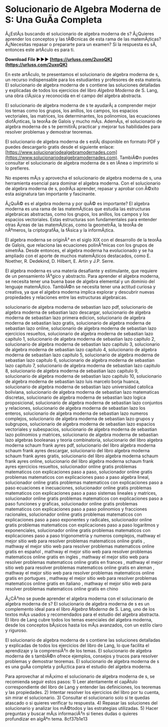 # Solucionario de Algebra Moderna de S: Una GuÃ­a Completa
 
Â¿EstÃ¡s buscando el solucionario de algebra moderna de s? Â¿Quieres aprender los conceptos y las tÃ©cnicas de esta rama de las matemÃ¡ticas? Â¿Necesitas repasar o prepararte para un examen? Si la respuesta es sÃ­, entonces este artÃ­culo es para ti.
 
**Download File ►►► [https://urluss.com/2uxoQK](https://urluss.com/2uxoQK)**


 
En este artÃ­culo, te presentamos el solucionario de algebra moderna de s, un recurso indispensable para los estudiantes y profesores de esta materia. El solucionario de algebra moderna de s contiene las soluciones detalladas y explicadas de todos los ejercicios del libro *Algebra Moderna* de S. Lang, una obra clÃ¡sica y reconocida en el campo del algebra abstracta.
 
El solucionario de algebra moderna de s te ayudarÃ¡ a comprender mejor los temas como los grupos, los anillos, los campos, los espacios vectoriales, las matrices, los determinantes, los polinomios, las ecuaciones diofÃ¡nticas, la teorÃ­a de Galois y mucho mÃ¡s. AdemÃ¡s, el solucionario de algebra moderna de s te permitirÃ¡ practicar y mejorar tus habilidades para resolver problemas y demostrar teoremas.
 
El solucionario de algebra moderna de s estÃ¡ disponible en formato PDF y puedes descargarlo gratis desde el siguiente enlace: [https://www.solucionariodealgebramodernades.com](https://www.solucionariodealgebramodernades.com). TambiÃ©n puedes consultar el solucionario de algebra moderna de s en lÃ­nea o imprimirlo si lo prefieres.
 
No esperes mÃ¡s y aprovecha el solucionario de algebra moderna de s, una herramienta esencial para dominar el algebra moderna. Con el solucionario de algebra moderna de s, podrÃ¡s aprender, repasar y aprobar con Ã©xito esta asignatura tan importante y fascinante.
  
Â¿QuÃ© es el algebra moderna y por quÃ© es importante? El algebra moderna es una rama de las matemÃ¡ticas que estudia las estructuras algebraicas abstractas, como los grupos, los anillos, los campos y los espacios vectoriales. Estas estructuras son fundamentales para entender otras Ã¡reas de las matemÃ¡ticas, como la geometrÃ­a, la teorÃ­a de nÃºmeros, la criptografÃ­a, la fÃ­sica y la informÃ¡tica.
 
El algebra moderna se originÃ³ en el siglo XIX con el desarrollo de la teorÃ­a de Galois, que relaciona las ecuaciones polinÃ³micas con los grupos de simetrÃ­a. Desde entonces, el algebra moderna ha evolucionado y se ha ampliado con el aporte de muchos matemÃ¡ticos destacados, como E. Noether, R. Dedekind, D. Hilbert, E. Artin y J.P. Serre.
 
El algebra moderna es una materia desafiante y estimulante, que requiere de un pensamiento lÃ³gico y abstracto. Para aprender el algebra moderna, se necesita tener una buena base de algebra elemental y un dominio del lenguaje matemÃ¡tico. TambiÃ©n se necesita tener una actitud curiosa y creativa, ya que el algebra moderna implica explorar y descubrir nuevas propiedades y relaciones entre las estructuras algebraicas.
 
solucionario de algebra moderna de sebastian lazo pdf,  solucionario de algebra moderna de sebastian lazo descargar,  solucionario de algebra moderna de sebastian lazo primera edicion,  solucionario de algebra moderna de sebastian lazo gratis,  solucionario de algebra moderna de sebastian lazo online,  solucionario de algebra moderna de sebastian lazo ejercicios resueltos,  solucionario de algebra moderna de sebastian lazo capitulo 1,  solucionario de algebra moderna de sebastian lazo capitulo 2,  solucionario de algebra moderna de sebastian lazo capitulo 3,  solucionario de algebra moderna de sebastian lazo capitulo 4,  solucionario de algebra moderna de sebastian lazo capitulo 5,  solucionario de algebra moderna de sebastian lazo capitulo 6,  solucionario de algebra moderna de sebastian lazo capitulo 7,  solucionario de algebra moderna de sebastian lazo capitulo 8,  solucionario de algebra moderna de sebastian lazo capitulo 9,  solucionario de algebra moderna de sebastian lazo capitulo 10,  solucionario de algebra moderna de sebastian lazo luis marcelo borja huanca,  solucionario de algebra moderna de sebastian lazo universidad catolica boliviana,  solucionario de algebra moderna de sebastian lazo matematicas discretas,  solucionario de algebra moderna de sebastian lazo logica proposicional,  solucionario de algebra moderna de sebastian lazo conjuntos y relaciones,  solucionario de algebra moderna de sebastian lazo los enteros,  solucionario de algebra moderna de sebastian lazo numeros complejos,  solucionario de algebra moderna de sebastian lazo grupos y subgrupos,  solucionario de algebra moderna de sebastian lazo espacios vectoriales y subespacios,  solucionario de algebra moderna de sebastian lazo polinomios y matrices,  solucionario de algebra moderna de sebastian lazo algebras booleanas y teoria combinatoria,  solucionario del libro algebra moderna schaum frank ayres pdf,  solucionario del libro algebra moderna schaum frank ayres descargar,  solucionario del libro algebra moderna schaum frank ayres gratis,  solucionario del libro algebra moderna schaum frank ayres online,  solucionario del libro algebra moderna schaum frank ayres ejercicios resueltos,  solucionador online gratis problemas matematicos con explicaciones paso a paso,  solucionador online gratis problemas matematicos con explicaciones paso a paso algebra lineal,  solucionador online gratis problemas matematicos con explicaciones paso a paso ecuaciones e inecuaciones,  solucionador online gratis problemas matematicos con explicaciones paso a paso sistemas lineales y matrices,  solucionador online gratis problemas matematicos con explicaciones paso a paso funciones y graficas,  solucionador online gratis problemas matematicos con explicaciones paso a paso polinomios y fracciones racionales,  solucionador online gratis problemas matematicos con explicaciones paso a paso exponentes y radicales,  solucionador online gratis problemas matematicos con explicaciones paso a paso logaritmos y exponenciales,  solucionador online gratis problemas matematicos con explicaciones paso a paso trigonometria y numeros complejos,  mathway el mejor sitio web para resolver problemas matematicos online gratis ,  mathway el mejor sitio web para resolver problemas matematicos online gratis en español ,  mathway el mejor sitio web para resolver problemas matematicos online gratis en ingles ,  mathway el mejor sitio web para resolver problemas matematicos online gratis en frances ,  mathway el mejor sitio web para resolver problemas matematicos online gratis en aleman ,  mathway el mejor sitio web para resolver problemas matematicos online gratis en portugues ,  mathway el mejor sitio web para resolver problemas matematicos online gratis en italiano ,  mathway el mejor sitio web para resolver problemas matematicos online gratis en chino
  
Â¿CÃ³mo se puede aprender el algebra moderna con el solucionario de algebra moderna de s? El solucionario de algebra moderna de s es un complemento ideal para el libro *Algebra Moderna* de S. Lang, uno de los textos mÃ¡s usados y recomendados para el estudio del algebra abstracta. El libro de Lang cubre todos los temas esenciales del algebra moderna, desde los conceptos bÃ¡sicos hasta los mÃ¡s avanzados, con un estilo claro y riguroso.
 
El solucionario de algebra moderna de s contiene las soluciones detalladas y explicadas de todos los ejercicios del libro de Lang, lo que facilita el aprendizaje y la comprensiÃ³n de los temas. El solucionario de algebra moderna de s tambiÃ©n ofrece ejemplos, consejos y trucos para resolver problemas y demostrar teoremas. El solucionario de algebra moderna de s es una guÃ­a completa y prÃ¡ctica para el estudio del algebra moderna.
 
Para aprovechar al mÃ¡ximo el solucionario de algebra moderna de s, se recomienda seguir estos pasos: 1) Leer atentamente el capÃ­tulo correspondiente del libro de Lang y entender las definiciones, los teoremas y las propiedades. 2) Intentar resolver los ejercicios del libro por tu cuenta, sin mirar el solucionario. 3) Consultar el solucionario solo si te quedas atascado o si quieres verificar tu respuesta. 4) Repasar las soluciones del solucionario y analizar los mÃ©todos y las estrategias utilizadas. 5) Hacer preguntas y buscar mÃ¡s informaciÃ³n si tienes dudas o quieres profundizar en algÃºn tema.
 8cf37b1e13
 
